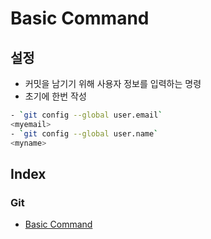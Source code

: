 # Basic Command

## 설정

<!-- 코드블럭 `` 코드로서 존재 -->

- 커밋을 남기기 위해 사용자 정보를 입력하는 명령
- 초기에 한번 작성

``` bash
- `git config --global user.email`
<myemail>
- `git config --global user.name`
<myname>

```

## Index

### Git

- [Basic Command](https://github.com/gigabitamin/TIL/blob/main/Git/basic-command.md)















